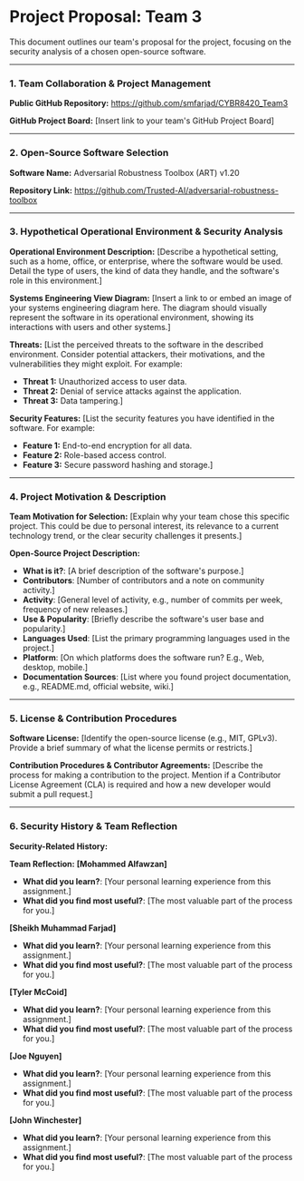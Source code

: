 # Project Proposal: Team 3

This document outlines our team's proposal for the project, focusing on the security analysis of a chosen open-source software.

---

### **1. Team Collaboration & Project Management**

**Public GitHub Repository:**
https://github.com/smfarjad/CYBR8420_Team3

**GitHub Project Board:**
[Insert link to your team's GitHub Project Board]

---

### **2. Open-Source Software Selection**

**Software Name:**
Adversarial Robustness Toolbox (ART) v1.20

**Repository Link:**
https://github.com/Trusted-AI/adversarial-robustness-toolbox

---

### **3. Hypothetical Operational Environment & Security Analysis**

**Operational Environment Description:**
[Describe a hypothetical setting, such as a home, office, or enterprise, where the software would be used. Detail the type of users, the kind of data they handle, and the software's role in this environment.]

**Systems Engineering View Diagram:**
[Insert a link to or embed an image of your systems engineering diagram here. The diagram should visually represent the software in its operational environment, showing its interactions with users and other systems.]

**Threats:**
[List the perceived threats to the software in the described environment. Consider potential attackers, their motivations, and the vulnerabilities they might exploit. For example:
- **Threat 1:** Unauthorized access to user data.
- **Threat 2:** Denial of service attacks against the application.
- **Threat 3:** Data tampering.]

**Security Features:**
[List the security features you have identified in the software. For example:
- **Feature 1:** End-to-end encryption for all data.
- **Feature 2:** Role-based access control.
- **Feature 3:** Secure password hashing and storage.]

---

### **4. Project Motivation & Description**

**Team Motivation for Selection:**
[Explain why your team chose this specific project. This could be due to personal interest, its relevance to a current technology trend, or the clear security challenges it presents.]

**Open-Source Project Description:**
- **What is it?**: [A brief description of the software's purpose.]
- **Contributors**: [Number of contributors and a note on community activity.]
- **Activity**: [General level of activity, e.g., number of commits per week, frequency of new releases.]
- **Use & Popularity**: [Briefly describe the software's user base and popularity.]
- **Languages Used**: [List the primary programming languages used in the project.]
- **Platform**: [On which platforms does the software run? E.g., Web, desktop, mobile.]
- **Documentation Sources**: [List where you found project documentation, e.g., README.md, official website, wiki.]

---

### **5. License & Contribution Procedures**

**Software License:**
[Identify the open-source license (e.g., MIT, GPLv3). Provide a brief summary of what the license permits or restricts.]

**Contribution Procedures & Contributor Agreements:**
[Describe the process for making a contribution to the project. Mention if a Contributor License Agreement (CLA) is required and how a new developer would submit a pull request.]

---

### **6. Security History & Team Reflection**

**Security-Related History:**


**Team Reflection:**
**[Mohammed Alfawzan]**
- **What did you learn?**: [Your personal learning experience from this assignment.]
- **What did you find most useful?**: [The most valuable part of the process for you.]

**[Sheikh Muhammad Farjad]**
- **What did you learn?**: [Your personal learning experience from this assignment.]
- **What did you find most useful?**: [The most valuable part of the process for you.]

**[Tyler McCoid]**
- **What did you learn?**: [Your personal learning experience from this assignment.]
- **What did you find most useful?**: [The most valuable part of the process for you.]

**[Joe Nguyen]**
- **What did you learn?**: [Your personal learning experience from this assignment.]
- **What did you find most useful?**: [The most valuable part of the process for you.]

**[John Winchester]**
- **What did you learn?**: [Your personal learning experience from this assignment.]
- **What did you find most useful?**: [The most valuable part of the process for you.]
